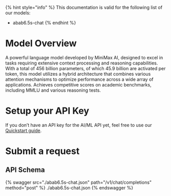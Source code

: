[#references:start]: <> ({ "template": "openapi" })
{% hint style="info" %}
This documentation is valid for the following list of our models:
* abab6.5s-chat
{% endhint %}

# Model Overview
A powerful language model developed by MiniMax AI, designed to excel in tasks requiring extensive context processing and reasoning capabilities. With a total of 456 billion parameters, of which 45.9 billion are activated per token, this model utilizes a hybrid architecture that combines various attention mechanisms to optimize performance across a wide array of applications.
Achieves competitive scores on academic benchmarks, including MMLU and various reasoning tests.

# Setup your API Key
If you don’t have an API key for the AI/ML API yet, feel free to use our [Quickstart guide](https://docs.aimlapi.com/quickstart/setting-up).

# Submit a request
## API Schema
{% swagger src="./abab6.5s-chat.json" path="/v1/chat/completions" method="post" %}
./abab6.5s-chat.json
{% endswagger %}


[#references:end]: <> ({})
